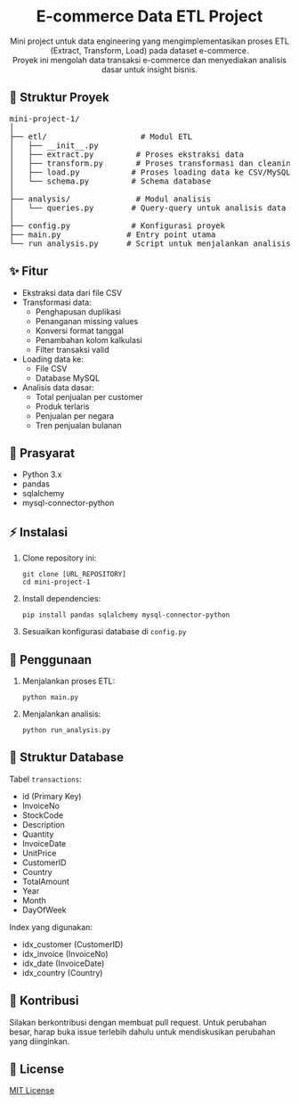 <h1 align="center">E-commerce Data ETL Project</h1>

<p align="center">
  Mini project untuk data engineering yang mengimplementasikan proses ETL (Extract, Transform, Load) pada dataset e-commerce. 
  <br>
  Proyek ini mengolah data transaksi e-commerce dan menyediakan analisis dasar untuk insight bisnis.
</p>

<h2>📁 Struktur Proyek</h2>

<pre>
mini-project-1/
│
├── etl/                    # Modul ETL
│   ├── __init__.py
│   ├── extract.py         # Proses ekstraksi data
│   ├── transform.py       # Proses transformasi dan cleaning data
│   ├── load.py           # Proses loading data ke CSV/MySQL
│   └── schema.py         # Schema database
│
├── analysis/              # Modul analisis
│   └── queries.py        # Query-query untuk analisis data
│
├── config.py             # Konfigurasi proyek
├── main.py              # Entry point utama
└── run_analysis.py      # Script untuk menjalankan analisis
</pre>

<h2>✨ Fitur</h2>

<ul>
  <li>Ekstraksi data dari file CSV</li>
  <li>Transformasi data:
    <ul>
      <li>Penghapusan duplikasi</li>
      <li>Penanganan missing values</li>
      <li>Konversi format tanggal</li>
      <li>Penambahan kolom kalkulasi</li>
      <li>Filter transaksi valid</li>
    </ul>
  </li>
  <li>Loading data ke:
    <ul>
      <li>File CSV</li>
      <li>Database MySQL</li>
    </ul>
  </li>
  <li>Analisis data dasar:
    <ul>
      <li>Total penjualan per customer</li>
      <li>Produk terlaris</li>
      <li>Penjualan per negara</li>
      <li>Tren penjualan bulanan</li>
    </ul>
  </li>
</ul>

<h2>🔧 Prasyarat</h2>

<ul>
  <li>Python 3.x</li>
  <li>pandas</li>
  <li>sqlalchemy</li>
  <li>mysql-connector-python</li>
</ul>

<h2>⚡ Instalasi</h2>

<ol>
  <li>Clone repository ini:
    <pre><code>git clone [URL_REPOSITORY]
cd mini-project-1</code></pre>
  </li>
  <li>Install dependencies:
    <pre><code>pip install pandas sqlalchemy mysql-connector-python</code></pre>
  </li>
  <li>Sesuaikan konfigurasi database di <code>config.py</code></li>
</ol>

<h2>🚀 Penggunaan</h2>

<ol>
  <li>Menjalankan proses ETL:
    <pre><code>python main.py</code></pre>
  </li>
  <li>Menjalankan analisis:
    <pre><code>python run_analysis.py</code></pre>
  </li>
</ol>

<h2>💾 Struktur Database</h2>

<p>Tabel <code>transactions</code>:</p>
<ul>
  <li>id (Primary Key)</li>
  <li>InvoiceNo</li>
  <li>StockCode</li>
  <li>Description</li>
  <li>Quantity</li>
  <li>InvoiceDate</li>
  <li>UnitPrice</li>
  <li>CustomerID</li>
  <li>Country</li>
  <li>TotalAmount</li>
  <li>Year</li>
  <li>Month</li>
  <li>DayOfWeek</li>
</ul>

<p>Index yang digunakan:</p>
<ul>
  <li>idx_customer (CustomerID)</li>
  <li>idx_invoice (InvoiceNo)</li>
  <li>idx_date (InvoiceDate)</li>
  <li>idx_country (Country)</li>
</ul>

<h2>🤝 Kontribusi</h2>

<p>Silakan berkontribusi dengan membuat pull request. Untuk perubahan besar, harap buka issue terlebih dahulu untuk mendiskusikan perubahan yang diinginkan.</p>

<h2>📝 License</h2>

<p><a href="https://choosealicense.com/licenses/mit/">MIT License</a></p>
